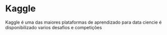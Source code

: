 # Kaggle
Kaggle é uma das maiores plataformas de aprendizado para data ciencie
é disponibilizado varios desafios e competições
